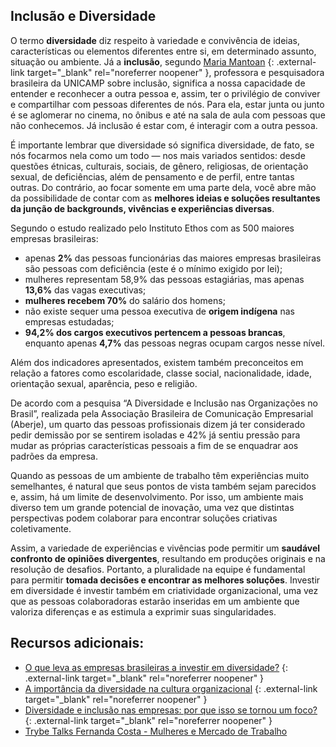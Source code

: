 ## Inclusão e Diversidade

O termo **diversidade** diz respeito à variedade e convivência de ideias, características ou elementos diferentes entre si, em determinado assunto, situação ou ambiente. Já a **inclusão**, segundo [Maria Mantoan](https://bv.fapesp.br/pt/pesquisador/88728/maria-teresa-egler-mantoan/) {: .external-link target="_blank" rel="noreferrer noopener" }, professora e pesquisadora brasileira da UNICAMP sobre inclusão, significa  a nossa capacidade de entender e reconhecer a outra pessoa e, assim, ter o privilégio de conviver e compartilhar com pessoas diferentes de nós. Para ela, estar junta ou junto é se aglomerar no cinema, no ônibus e até na sala de aula com pessoas que não conhecemos. Já inclusão é estar com, é interagir com a outra pessoa.

É importante lembrar que diversidade só significa diversidade, de fato, se nós focarmos nela como um todo — nos mais variados sentidos: desde questões étnicas, culturais, sociais, de gênero, religiosas,  de orientação sexual, de deficiências, além de pensamento e de perfil, entre tantas outras. Do contrário, ao focar somente em uma parte dela, você abre mão da possibilidade de contar com as **melhores ideias e soluções resultantes da junção de backgrounds, vivências e experiências diversas**.

Segundo o estudo realizado pelo Instituto Ethos com as 500 maiores empresas brasileiras:

- apenas **2%** das pessoas funcionárias das maiores empresas brasileiras são pessoas com deficiência (este é o mínimo exigido por lei);
- mulheres representam 58,9% das pessoas estagiárias, mas apenas **13,6%** das vagas executivas;
- **mulheres recebem 70%** do salário dos homens;
- não existe sequer uma pessoa executiva de **origem indígena** nas empresas estudadas;
- **94,2% dos cargos executivos pertencem a pessoas brancas**, enquanto apenas **4,7%** das pessoas negras ocupam cargos nesse nível.

Além dos indicadores apresentados, existem também preconceitos em relação a fatores como escolaridade, classe social, nacionalidade, idade, orientação sexual, aparência, peso e religião.

De acordo com a pesquisa “A Diversidade e Inclusão nas Organizações no Brasil”, realizada pela Associação Brasileira de Comunicação Empresarial (Aberje), um quarto das pessoas profissionais dizem já ter considerado pedir demissão por se sentirem isoladas e 42% já sentiu pressão para mudar as próprias características pessoais a fim de se enquadrar aos padrões da empresa.

Quando as pessoas de um ambiente de trabalho têm experiências muito semelhantes, é natural que seus pontos de vista também sejam parecidos e, assim, há um limite de desenvolvimento. Por isso, um ambiente mais diverso tem um grande potencial de inovação, uma vez que distintas perspectivas podem colaborar para encontrar soluções criativas coletivamente.

Assim, a variedade de experiências e vivências pode permitir um **saudável confronto de opiniões divergentes**, resultando em produções originais e na resolução de desafios. Portanto, a pluralidade na equipe é fundamental para permitir **tomada decisões e encontrar as melhores soluções**. Investir em diversidade é investir também em criatividade organizacional, uma vez que as pessoas colaboradoras estarão inseridas em um ambiente que valoriza diferenças e as estimula a exprimir suas singularidades.

## Recursos adicionais:

- [O que leva as empresas brasileiras a investir em diversidade?](https://epocanegocios.globo.com/Carreira/noticia/2019/08/o-que-leva-empresas-brasileiras-investir-em-diversidade.html) {: .external-link target="_blank" rel="noreferrer noopener" }
- [A importância da diversidade na cultura organizacional](https://revistapegn.globo.com/Opiniao-Empreendedora/noticia/2019/07/importancia-da-diversidade-na-cultura-organizacional.html) {: .external-link target="_blank" rel="noreferrer noopener" }
- [Diversidade e inclusão nas empresas: por que isso se tornou um foco?](https://blog.eureca.me/diversidade-e-inclusao-nas-empresas/) {: .external-link target="_blank" rel="noreferrer noopener" }
- [Trybe Talks Fernanda Costa - Mulheres e Mercado de Trabalho](/trybe-talks#mulheres-e-mercado-de-trabalho-fernanda-costa)
